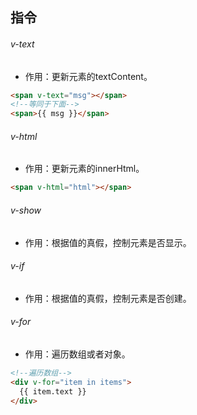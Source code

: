 ## 指令

###### v-text
- 作用：更新元素的textContent。
```html
<span v-text="msg"></span>
<!--等同于下面-->
<span>{{ msg }}</span>
```

###### v-html
- 作用：更新元素的innerHtml。
```html
<span v-html="html"></span>
```

###### v-show
- 作用：根据值的真假，控制元素是否显示。

###### v-if
- 作用：根据值的真假，控制元素是否创建。

###### v-for
- 作用：遍历数组或者对象。
```html
<!--遍历数组-->
<div v-for="item in items">
  {{ item.text }}
</div>
```
